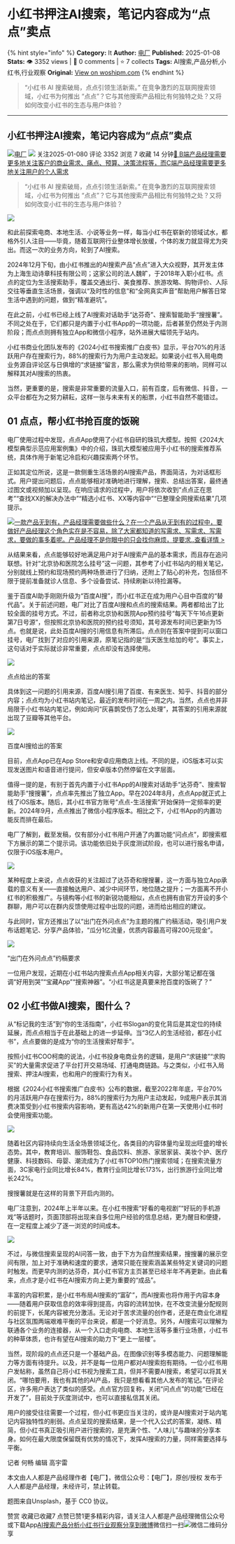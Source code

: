 # 小红书押注AI搜索，笔记内容成为“点点”卖点
{% hint style="info" %}
**Category:** It
**Author:** [电厂](https://www.woshipm.com/u/1427423)
**Published:** 2025-01-08  
**Stats:** 👁️ 3352 views | 💬 0 comments | ⭐ 7 collects
**Tags:** AI搜索,产品分析,小红书,行业观察
**Original:** [View on woshipm.com](https://www.woshipm.com/it/6168303.html)
{% endhint %}
> “小红书 AI 搜索破局，点点引领生活新索。” 在竞争激烈的互联网搜索领域，小红书为何推出 “点点”？它与其他搜索产品相比有何独特之处？又将如何改变小红书的生态与用户体验？

---

## 小红书押注AI搜索，笔记内容成为“点点”卖点

[![](https://image.woshipm.com/wp-files/2022/05/l62B19avKI80EEgSNegM.jpeg!/both/72x72)](https://www.woshipm.com/u/1427423)[电厂](https://www.woshipm.com/u/1427423) ![](https://static.woshipm.com/tag/1122_1@2x.png) 关注2025-01-080 评论 3352 浏览 7 收藏 14 分钟[🔗 B端产品经理需要更多地关注客户的商业需求、痛点、预算、决策流程等，而C端产品经理需要更多地关注用户的个人需求](https://ke.qidianla.com/courses/bcpm)

> “小红书 AI 搜索破局，点点引领生活新索。” 在竞争激烈的互联网搜索领域，小红书为何推出 “点点”？它与其他搜索产品相比有何独特之处？又将如何改变小红书的生态与用户体验？

![](https://image.woshipm.com/2024/09/26/e5c6effa-7bdd-11ef-8724-00163e142b65.png)

和此前探索电商、本地生活、小说等业务一样，每当小红书在崭新的领域试水，都格外引人注目——毕竟，随着互联网行业整体增长放缓，个体的发力就显得尤为突出。而这一次的业务方向，轮到了AI搜索。

2024年12月下旬，由小红书推出的AI搜索产品“点点”进入大众视野，其开发主体为上海生动诗章科技有限公司；这家公司的法人魏旷，于2018年入职小红书。点点的定位为生活搜索助手，覆盖交通出行、美食推荐、旅游攻略、购物评价、人际交往等垂直生活场景，强调以“及时性的信息”和“全网真实声音”帮助用户解答日常生活中遇到的问题，做到“精准避坑”。

在此之前，小红书已经上线了AI搜索对话助手“达芬奇”、搜索智能助手“搜搜薯”。不同之处在于，它们都只是内置于小红书App的一项功能，后者甚至仍然处于内测阶段；而点点则拥有独立App和微信小程序，站外进展大幅领先于站内。

小红书商业化团队发布的《2024小红书搜索推广白皮书》显示，平台70%的月活跃用户存在搜索行为，88%的搜索行为为用户主动发起。如果说小红书入局电商业务源自评论区与日俱增的“求链接”留言，那么需求为供给带来的影响，同样可以解释其对AI搜索的热衷。

当然，更重要的是，搜索是非常重要的流量入口，前有百度，后有微信、抖音，一众平台都在为之努力耕耘，这样一张与未来有关的船票，小红书自然不能错过。

## 01 点点，帮小红书抢百度的饭碗

电厂使用过程中发现，点点App使用了小红书自研的珠玑大模型。按照《2024大模型典型示范应用案例集》中的介绍，珠玑大模型被应用于小红书的搜索推荐系统，具体作用于新笔记冷启和兴趣探索两个环节。

正如其定位所说，这是一款侧重生活场景的AI搜索产品，界面简洁，为对话框形式。用户提出问题后，点点能够相对准确地进行理解，搜索、总结出答案，最终通过图文或视频加以呈现。在响应请求的过程中，用户将依次收到“点点正在思考”“查找XX的解决办法中”“精选小红书、XX等内容中”“已整理全网搜索结果”几项提示。

[![](https://image.woshipm.com/2023/08/02/58dc678c-30e3-11ee-88e7-00163e0b5ff3.png)一款产品无到有，产品经理需要做些什么？在一个产品从无到有的过程中，要做好产品经理这个角色实在是不容易，除了大家都知道的写需求、写需求、写需求，要做的事多着呢。产品经理不是你眼中的只会找你麻烦，提要求..查看详情 >](https://ke.qidianla.com/courses/bcpm)

从结果来看，点点能够较好地满足用户对于AI搜索产品的基本需求，而且存在追问联想。针对“北京协和医院怎么挂号”这一问题，其参考了小红书站内的相关笔记，分别就线上预约和现场预约两种场景进行了归纳，还附上了贴心的补充，包括但不限于提前准备就诊人信息、多个设备尝试、持续刷新以待捡漏等。

鉴于百度AI助手刚刚升级为“百度AI搜”，而小红书正在成为用户心目中百度的“替代品”。关于前述问题，电厂对比了百度AI搜和点点的搜索结果。两者都给出了比较全面的挂号方式。不过，前者称北京协和医院App预约挂号“每天下午16点更新第7日号源”，但按照北京协和医院的预约挂号须知，其号源发布时间已更新为15点。也就是说，此处百度AI搜的引用信息有所滞后。点点则在答案中提到可以窗口挂号，电厂找到了对应的引用来源，原笔记指的是“当天医生给加的号”。事实上，这句话对于实际就诊非常重要，点点却没有选择使用。

![](https://image.woshipm.com/2025/01/07/3b060fee-ccf8-11ef-83bf-00163e09d72f.jpg)

点点给出的答案

具体到这一问题的引用来源，百度AI搜引用了百度、有来医生、知乎、抖音的部分内容；点点均为小红书站内笔记，最近的发布时间在一周之内。当然，点点也并非局限于小红书站内笔记，例如询问“灰喜鹊受伤了怎么处理”，其答案的引用来源就出现了豆瓣等其他平台。

![](https://image.woshipm.com/2025/01/07/3bb2defe-ccf8-11ef-83bf-00163e09d72f.png)

百度AI搜给出的答案

目前，点点App已在App Store和安卓应用商店上线。不同的是，iOS版本可以实现发送图片和语音进行提问，但安卓版本仍然停留在文字层面。

值得一提的是，有别于首先内置于小红书App的AI搜索对话助手“达芬奇”、搜索智能助手“搜搜薯”，点点率先推出了独立App。早在2024年8月，点点App就正式上线了iOS版本。随后，其小红书官方账号“点点-生活搜索”开始保持一定频率的更新。2024年9月，点点推出了微信小程序版本。相比之下，小红书App的内置功能反而排在最后。

电厂了解到，截至发稿，仅有部分小红书用户开通了内置功能“问点点”，即搜索框下方展示的第二个提示词。该功能依旧处于灰度测试阶段，也可以进行报名申请，仅限于iOS版本用户。

![](https://image.woshipm.com/2025/01/07/3c46df28-ccf8-11ef-83bf-00163e09d72f.jpg)

某种程度上来说，点点收获的关注超过了达芬奇和搜搜薯，这一方面与独立App承载的意义有关——直接触达用户、减少中间环节，地位随之提升；一方面离不开小红书的积极推广。与镜构等小红书的新锐功能相似，点点也拥有由官方开设的多个群聊，用户可以在群内反馈使用过程中出现的问题，进而给出相应的建议。

与此同时，官方还推出了以“出门在外问点点”为主题的推广约稿活动，吸引用户发布话题笔记、分享产品体验，“瓜分1亿流量，优质内容最高可得200元现金”。

![](https://image.woshipm.com/2025/01/07/3cc98b30-ccf8-11ef-83bf-00163e09d72f.jpg)

“出门在外问点点”约稿要求

一位用户发现，近期在小红书站内搜索点点App相关内容，大部分笔记都在强调“好用到哭”“宝藏App”“搜索神器”。“小红书这是真要来抢百度的饭碗了？”

## 02 小红书做AI搜索，图什么？

从“标记我的生活”到“你的生活指南”，小红书Slogan的变化背后是其定位的持续延展，而点点相当于在此基础上的进一步延伸。当“3亿人的生活经验，都在小红书”，点点要做的是成为“你的生活搜索好帮手”。

按照小红书COO柯南的说法，小红书投身电商业务的逻辑，是用户“求链接”“求购买”的大量需求促进了平台打开交易场域、打通电商链路。与之类似，小红书入局搜索、押注AI搜索，也和用户的搜索行为有关。

根据《2024小红书搜索推广白皮书》公布的数据，截至2022年年底，平台70%的月活跃用户存在搜索行为，88%的搜索行为为用户主动发起，9成用户表示其消费决策受到小红书搜索内容影响，更有高达42%的新用户在第一天使用小红书时会使用搜索功能。

![](https://image.woshipm.com/2025/01/07/3d6de41e-ccf8-11ef-83bf-00163e09d72f.png)

随着社区内容持续向生活全场景领域泛化，各类目的内容体量均呈现出旺盛的增长态势。其中，教育培训、服饰鞋包、食品饮料、旅游、家居家装、美妆个护、医疗健康、科技数码、母婴、潮流成为了小红书TOP10热门搜索领域；在搜索流量方面，3C家电行业同比增长84%，教育行业同比增长173%，出行旅游行业同比增长242%。

搜搜薯就是在这样的背景下开启内测的。

电厂注意到，2024年上半年以来。在小红书搜索“好看的电视剧”“好玩的手机游戏”等话题时，页面顶部将出现来自多位用户经验的信息总结，更为醒目和便捷，在一定程度上减少了逐一浏览的时间成本。

![](https://image.woshipm.com/2025/01/07/3df33e20-ccf8-11ef-83bf-00163e09d72f.jpg)

不过，与微信搜索呈现的AI问答一致，由于下方为自然搜索结果，搜搜薯的展示空间有限，加上对于准确和速度的要求，通常只能在搜索涵盖某些特定关键词的问题时触发。而更早内测的达芬奇，其小红书官方主页甚至已经半年不再更新。由此看来，点点才是小红书在AI搜索方向上更为重要的“成品”。

丰富的内容积累，是小红书布局AI搜索的“富矿”，而AI搜索也将作用于内容本身——随着用户获取信息的效率得到提高，内容的流转加快，在不改变流量分配规则的前提下，长尾内容被充分激活。无论对于苦求流量的创作者，还是在商业化进程与社区氛围两端艰难平衡的平台来说，都是一个好消息。另外，AI搜索可以理解为联通各个业务的连接器，从一个入口走向电商、本地生活等多重行业场景，小红书的种草体质，也许有望在AI搜索的助力下“更上一层楼”。

当然，现阶段的点点还只是一个基础产品，在图像识别等多模态能力、问题理解能力等方面有待提升。以及，并不是每一位用户都对AI搜索抱有期待。一位小红书用户发帖称，虽然自己将小红书视为搜索工具，但并不需要AI搜索，希望可以将其关闭。“哪怕要用，我也有其他的AI产品，我只是想看看其他人发布的笔记。”在评论区，许多用户表达了类似的感受。点点官方回复称，关闭“问点点”的功能“已经在开发了”，目前处于灰度测试中，也可以直接私信其关闭。

用户的接受往往需要一个过程，但小红书更应当关注的，或许是AI搜索对于站内笔记内容独特性的削弱。点点呈现的搜索结果，是一个代入公式的答案，凝练、精简，但小红书真正吸引用户进行搜索的，是充满个性、“人味儿”与趣味的分享本身。如何在最大限度保留既有优势的情况下，发挥AI搜索的力量，同样需要选择与平衡。

记者 何畅 编辑 高宇雷

本文由人人都是产品经理作者【电厂】，微信公众号：【电厂】，原创/授权 发布于人人都是产品经理，未经许可，禁止转载。

题图来自Unsplash，基于 CC0 协议。

赞赏 收藏已收藏7 点赞已赞1更多精彩内容，请关注人人都是产品经理微信公众号或下载App[AI搜索](https://www.woshipm.com/tag/ai%e6%90%9c%e7%b4%a2)[产品分析](https://www.woshipm.com/tag/%e4%ba%a7%e5%93%81%e5%88%86%e6%9e%90)[小红书](https://www.woshipm.com/tag/%e5%b0%8f%e7%ba%a2%e4%b9%a6)[行业观察](https://www.woshipm.com/tag/%e8%a1%8c%e4%b8%9a%e8%a7%82%e5%af%9f)[分享到微博](https://service.weibo.com/share/share.php?appkey=2775287854&title=小红书押注AI搜索，笔记内容成为“点点”卖点&url=https://www.woshipm.com/it/6168303.html&pic=https://image.woshipm.com/2024/09/26/e5c6effa-7bdd-11ef-8724-00163e142b65.png)微信扫一扫![微信二维码](https://api.pwmqr.com/qrcode/create/?url=https://www.woshipm.com/it/6168303.html)分享